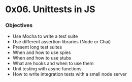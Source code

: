 # 0x06. Unittests in JS


### Objectives
- Use Mocha to write a test suite
- Use different assertion libraries (Node or Chai)
- Present long test suites
- When and how to use spies
- When and how to use stubs
- What are hooks and when to use them
- Unit testing with async functions
- How to write integration tests with a small node server
